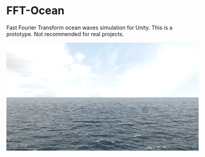 # FFT-Ocean
Fast Fourier Transform ocean waves simulation for Unity. This is a prototype. Not recommended for real projects.

![Thumbnail](./Screenshot.png "Screenshot") 
